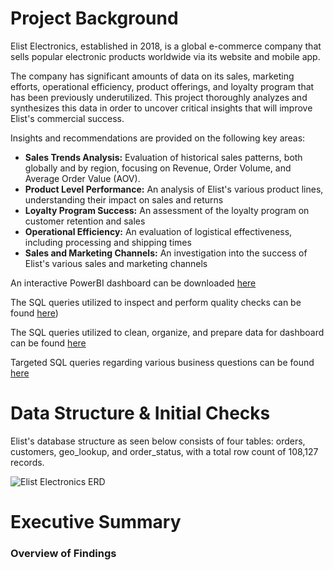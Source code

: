 # Project Background
Elist Electronics, established in 2018, is a global e-commerce company that sells popular electronic products worldwide via its website and mobile app. 

The company has significant amounts of data on its sales, marketing efforts, operational efficiency, product offerings, and loyalty program that has been previously underutilized. This project thoroughly analyzes and synthesizes this data in order to uncover critical insights that will improve Elist's commercial success. 

Insights and recommendations are provided on the following key areas:

- **Sales Trends Analysis:** Evaluation of historical sales patterns, both globally and by region, focusing on Revenue, Order Volume, and Average Order Value (AOV).
- **Product Level Performance:** An analysis of Elist's various product lines, understanding their impact on sales and returns 
- **Loyalty Program Success:** An assessment of the loyalty program on customer retention and sales
- **Operational Efficiency:** An evaluation of logistical effectiveness, including processing and shipping times
- **Sales and Marketing Channels:** An investigation into the success of Elist's various sales and marketing channels 

An interactive PowerBI dashboard can be downloaded [here](https://github.com/nikolasscoolis/Elist-Electronics/raw/main/Elist%20E-Comm.pbix)

The SQL queries utilized to inspect and perform quality checks can be found [here](https://github.com/nikolasscoolis/Elist-Electronics/blob/main/SQL%20Queries/Example%20Initial%20Data%20Checks.sql))

The SQL queries utilized to clean, organize, and prepare data for dashboard can be found [here](https://github.com/nikolasscoolis/Elist-Electronics/blob/main/SQL%20Queries/Cleaning%20Data%20for%20Analysis.sql)

Targeted SQL queries regarding various business questions can be found [here](https://github.com/nikolasscoolis/Elist-Electronics/blob/main/SQL%20Queries/Cleaning%20Data%20for%20Analysis.sql)

# Data Structure & Initial Checks

Elist's database structure as seen below consists of four tables: orders, customers, geo_lookup, and order_status, with a total row count of 108,127 records.

![Elist Electronics ERD](https://github.com/nikolasscoolis/Elist-Electronics/assets/170461739/22274452-edb4-4f0e-aeeb-a558d15fa37b)


# Executive Summary

### Overview of Findings
